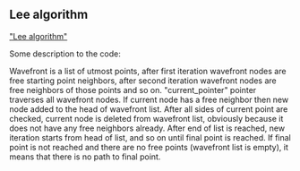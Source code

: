 Lee algorithm
----
 ["Lee algorithm"](https://en.wikipedia.org/wiki/Lee_algorithm)

  Some description to the code:

Wavefront is a list of utmost points, after first iteration wavefront nodes are free starting
point neighbors, after second iteration wavefront nodes are free neighbors of those points and so on.
"current_pointer" pointer traverses all wavefront nodes. If current node has a free neighbor then
new node added to the head of wavefront list. After all sides of current point are checked,
current node is deleted from wavefront list, obviously because it does not have any free
neighbors already. After end of list is reached, new iteration starts from head of list, and so
on until final point is reached. If final point is not reached and there are no free points
(wavefront list is empty), it means that there is no path to final point.
  